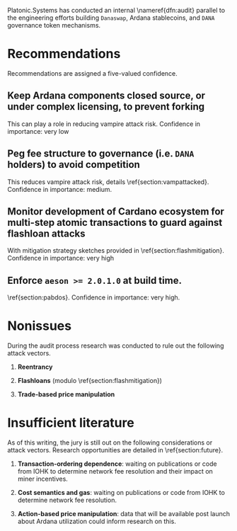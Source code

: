Platonic.Systems has conducted an internal \nameref{dfn:audit} parallel to the engineering efforts building `Danaswap`, Ardana stablecoins, and `DANA` governance token mechanisms. 

# Recommendations

Recommendations are assigned a five-valued confidence. 

## Keep Ardana components closed source, or under complex licensing, to prevent forking

This can play a role in reducing vampire attack risk. Confidence in importance: very low

## Peg fee structure to governance (i.e. `DANA` holders) to avoid competition 

This reduces vampire attack risk, details \ref{section:vampattacked}. Confidence in importance: medium. 

## Monitor development of Cardano ecosystem for **multi-step atomic transactions** to guard against flashloan attacks

With mitigation strategy sketches provided in \ref{section:flashmitigation}. Confidence in importance: very high

## Enforce `aeson >= 2.0.1.0` at build time.

\ref{section:pabdos}. Confidence in importance: very high. 

# Nonissues

During the audit process research was conducted to rule out the following attack vectors.

1. **Reentrancy**

2. **Flashloans** (modulo \ref{section:flashmitigation})

3. **Trade-based price manipulation**

# Insufficient literature

As of this writing, the jury is still out on the following considerations or attack vectors. Research opportunities are detailed in \ref{section:future}.

1. **Transaction-ordering dependence**: waiting on publications or code from IOHK to determine network fee resolution and their impact on miner incentives. 

2. **Cost semantics and gas**: waiting on publications or code from IOHK to determine network fee resolution. 

3. **Action-based price manipulation**: data that will be available post launch about Ardana utilization could inform research on this. 

